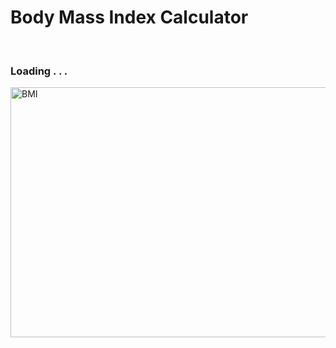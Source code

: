 # Body Mass Index Calculator


<br>

### Loading . . .

<img src="https://github.com/alikartalonline/Body-Mass-Index-Calculator/blob/main/gif/coffee.gif" width="800" height="400" alt="BMI" title="BMI">